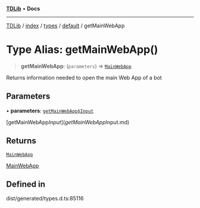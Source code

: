[**TDLib**](../../../../../../README.md) • **Docs**

***

[TDLib](../../../../../../modules.md) / [index](../../../../../README.md) / [types](../../../README.md) / [default](../README.md) / getMainWebApp

# Type Alias: getMainWebApp()

> **getMainWebApp**: (`parameters`) => [`MainWebApp`](MainWebApp-1.md)

Returns information needed to open the main Web App of a bot

## Parameters

• **parameters**: [`getMainWebApp$Input`](getMainWebApp$Input.md)

[getMainWebApp$Input](getMainWebApp$Input.md)

## Returns

[`MainWebApp`](MainWebApp-1.md)

[MainWebApp](MainWebApp-1.md)

## Defined in

dist/generated/types.d.ts:85116
